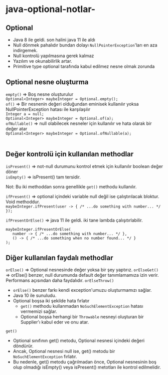 # java-optional-notlar-
## Optional
- Java 8 ile geldi. son halini java 11 ile aldı
- Null dönmek pahalıdır bundan dolayı `NullPointerException`'ları en aza indirgemek.
- Null kontrolü yapılmasına gerek kalmaz
- Yazılım ve okunabilirlik artar.
- Primitive type optional tarafında kabul edilmez nesne olmak zorunda

## Optional nesne oluşturma
`empty()` => Boş nesne oluşturulur<br>
`Optional<Integer> maybeInteger = Optional.empty();`<br>
`of()` => Bir nesnenin değeri olduğundan eminisek kullanılır yoksa NullPointerException hatası ile karşılaşılır<br>
`Integer a = null;`<br>
`Optional<Integer> maybeInteger = Optional.of(a);`<br>
`ofNullable()` => null olabilecek nesneler için kullanılır ve hata olarak bir değer atar<br>
`Optional<Integer> maybeInteger = Optional.ofNullable(a);`<br><br>

## Değer kontrolü için kullanılan methodlar
`isPresent()` => not-null durumunu kontrol etmek için kullanılır boolean değer döner<br>
`isEmpty()` => isPresent() tam tersidir.<br>

Not: Bu iki methoddan sonra genellikle `get()` methodu kullanılır.

`ifPresent()` => optional içindeki variable null değil ise çalıştırılacak bloktur. Void methoddur.<br>
`maybeInteger.ifPresent(user -> { /* ...do something with number... */ });`<br>

`ifPresentOrElse()` => java 11 ile geldi. iki tane lambda çalışıtırlabilir.<br>

`maybeInteger.ifPresentOrElse(`<br>
    `   number -> { /* ...do something with number... */ },`<br>
    `   () -> { /* ...do something when no number found... */ }`<br>
`);`<br>


## Diğer kullanılan faydalı methodlar
 `orElse()` => Optional nesnesinde değer yoksa bir şey yaptırız.
 `orElseGet()` => orElse() benzer, null durumunda default değer tanımlamamıza izin verir. Performans açısından daha faydalıdır.
 `orElseThrow()` 
- `orElse()` benzer farkı kendi exception'umuzu oluşturmamızı sağlar. 
- Java 10 ile sunuludu.
- Optional boşsa iki şekilde hata fırlatır
  - `get()` methodu kullanmadan `NoSuchElementException` hatası vermemizi sağlar.
  - Optional boşsa herhangi bir `Throwable` nesneyi oluşturan bir Supplier'ı kabul eder ve onu atar.<br>

`get()`<br>
- Optional sınıfının get() metodu, Optional nesnesi içindeki değeri döndürür. <br>
- Ancak, Optional nesnesi null ise, get() metodu bir `NoSuchElementException` fırlatır. <br>
- Bu nedenle, get() metodu çağrılmadan önce, Optional nesnesinin boş olup olmadığı isEmpty() veya isPresent() metotları ile kontrol edilmelidir.<br>

 
